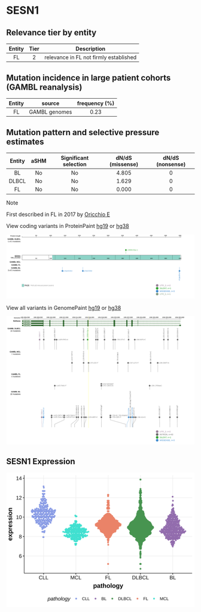 # SESN1

## Relevance tier by entity

|Entity|Tier|Description                           |
|:------:|:----:|--------------------------------------|
|FL    |2   |relevance in FL not firmly established|

## Mutation incidence in large patient cohorts (GAMBL reanalysis)

|Entity|source       |frequency (%)|
|:------:|:-------------:|:-------------:|
|FL    |GAMBL genomes|0.23         |

## Mutation pattern and selective pressure estimates

|Entity|aSHM|Significant selection|dN/dS (missense)|dN/dS (nonsense)|
|:------:|:----:|:---------------------:|:----------------:|:----------------:|
|BL    |No  |No                   |4.805           |0               |
|DLBCL |No  |No                   |1.629           |0               |
|FL    |No  |No                   |0.000           |0               |


> [!NOTE]
> First described in FL in 2017 by [Oricchio E](https://pubmed.ncbi.nlm.nih.gov/28659443)


View coding variants in ProteinPaint [hg19](https://morinlab.github.io/LLMPP/GAMBL/SESN1_protein.html)  or [hg38](https://morinlab.github.io/LLMPP/GAMBL/SESN1_protein_hg38.html)

![image](images/proteinpaint/SESN1_NM_014454.svg)

View all variants in GenomePaint [hg19](https://morinlab.github.io/LLMPP/GAMBL/SESN1.html)  or [hg38](https://morinlab.github.io/LLMPP/GAMBL/SESN1_hg38.html)

![image](images/proteinpaint/SESN1.svg)
## SESN1 Expression
![image](images/gene_expression/SESN1_by_pathology.svg)
<!-- ORIGIN: Unknown -->
